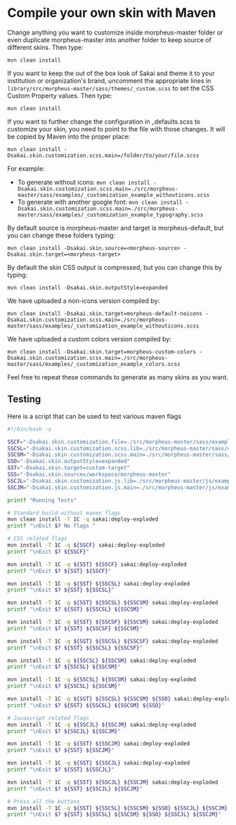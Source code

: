 # Compile your own skin with Maven

Change anything you want to customize inside morpheus-master folder or even duplicate morpheus-master into another folder to keep source of different skins.
Then type:

`mvn clean install`

If you want to keep the out of the box look of Sakai and theme it to your institution or organization's brand, uncomment the appropriate lines in `library/src/morpheus-master/sass/themes/_custom.scss` to set the CSS Custom Property values. Then type:

`mvn clean install`

If you want to further change the configuration in _defaults.scss to customize your skin, you need to point to the file with those changes. It will be copied by Maven into the proper place:

`mvn clean install -Dsakai.skin.customization.scss.main=/folder/to/your/file.scss`

For example:

- To generate without icons:
 `mvn clean install -Dsakai.skin.customization.scss.main=./src/morpheus-master/sass/examples/_customization_example_withouticons.scss`
- To generate with another google font:
 `mvn clean install -Dsakai.skin.customization.scss.main=./src/morpheus-master/sass/examples/_customization_example_typography.scss`

By default source is morpheus-master and target is morpheus-default, but you can change these folders typing:

`mvn clean install -Dsakai.skin.source=<morpheus-source> -Dsakai.skin.target=<morpheus-target>`

By default the skin CSS output is compressed, but you can change this by typing:

`mvn clean install -Dsakai.skin.outputStyle=expanded`

We have uploaded a non-icons version compiled by:

`mvn clean install -Dsakai.skin.target=morpheus-default-noicons -Dsakai.skin.customization.scss.main=./src/morpheus-master/sass/examples/_customization_example_withouticons.scss`

We have uploaded a custom colors version compiled by:

`mvn clean install -Dsakai.skin.target=morpheus-custom-colors -Dsakai.skin.customization.scss.main=./src/morpheus-master/sass/examples/_customization_example_colors.scss`

Feel free to repeat these commands to generate as many skins as you want.

## Testing

Here is a script that can be used to test various maven flags

```sh
#!/bin/bash -x

SSCF="-Dsakai.skin.customization.file=./src/morpheus-master/sass/examples/_customization_example_lib.scss"
SSCSL="-Dsakai.skin.customization.scss.lib=./src/morpheus-master/sass/examples/_customization_example_lib.scss"
SSCSM="-Dsakai.skin.customization.scss.main=./src/morpheus-master/sass/examples/_customization_example_main.scss"
SSO="-Dsakai.skin.outputStyle=expanded"
SST="-Dsakai.skin.target=custom-target"
SSS="-Dsakai.skin.source=/workspace/morpheus-master"
SSCJL="-Dsakai.skin.customization.js.lib=./src/morpheus-master/js/examples/_example.lib.js"
SSCJM="-Dsakai.skin.customization.js.main=./src/morpheus-master/js/examples/_example.main.js"

printf "Running Tests"

# Standard build without maven flags
mvn clean install -T 1C -q sakai:deploy-exploded
printf "\nExit $? No flags "

# CSS related flags
mvn install -T 1C -q ${SSCF} sakai:deploy-exploded
printf "\nExit $? ${SSCF}"

mvn install -T 1C -q ${SST} ${SSCF} sakai:deploy-exploded
printf "\nExit $? ${SST} ${SSCF}"

mvn install -T 1C -q ${SST} ${SSCSL} sakai:deploy-exploded
printf "\nExit $? ${SST} ${SSCSL}"

mvn install -T 1C -q ${SST} ${SSCSL} ${SSCSM} sakai:deploy-exploded
printf "\nExit $? ${SST} ${SSCSL} ${SSCSM}"

mvn install -T 1C -q ${SST} ${SSCSF} ${SSCSM} sakai:deploy-exploded
printf "\nExit $? ${SST} ${SSCSF} ${SSCSM}"

mvn install -T 1C -q ${SST} ${SSCSL} ${SSCSF} sakai:deploy-exploded
printf "\nExit $? ${SST} ${SSCSL} ${SSCSF}"

mvn install -T 1C -q ${SSCSL} ${SSCSM} sakai:deploy-exploded
printf "\nExit $? ${SSCSL} ${SSCSM}"

mvn install -T 1C -q ${SSCSL} ${SSCSM} sakai:deploy-exploded
printf "\nExit $? ${SSCSL} ${SSCSM}"

mvn install -T 1C -q ${SST} ${SSCSL} ${SSCSM} ${SSO} sakai:deploy-exploded
printf "\nExit $? ${SST} ${SSCSL} ${SSCSM} ${SSO}"

# Javascript related flags
mvn install -T 1C -q ${SSCJL} ${SSCJM} sakai:deploy-exploded
printf "\nExit $? ${SSCJL} ${SSCJM}"

mvn install -T 1C -q ${SST} ${SSCJM} sakai:deploy-exploded
printf "\nExit $? ${SST} ${SSCJM}"

mvn install -T 1C -q ${SST} ${SSCJL} sakai:deploy-exploded
printf "\nExit $? ${SST} ${SSCJL}"

mvn install -T 1C -q ${SST} ${SSCJL} ${SSCJM} sakai:deploy-exploded
printf "\nExit $? ${SST} ${SSCJL} ${SSCJM}"

# Press all the buttons
mvn install -T 1C -q ${SST} ${SSCSL} ${SSCSM} ${SSO} ${SSCJL} ${SSCJM} sakai:deploy-exploded
printf "\nExit $? ${SST} ${SSCSL} ${SSCSM} ${SSO} ${SSCJL} ${SSCJM}"
```
